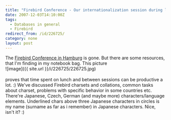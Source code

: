 ```yaml
---
title: "Firebird Conference - Our internationalization session during lunch and between sessions"
date: 2007-12-03T14:10:00Z
tags:
  - Databases in general
  - Firebird
redirect_from: /id/226725/
category: none
layout: post
---
```

The [Firebird Conference in Hamburg][1] is gone. But there are some resources, that I'm finding in my notebook bag. This picture<br />![image]({{ site.url }}/i/226725/226725.jpg)<br /><br />proves that time spent on lunch and between sessions can be productive a lot. :) We've discussed Firebird charsets and collations, common tasks about charset, problems with specific behavior in some countries etc. There're Japanese, Czech, German (and maybe more) characters/language elements. Underlined chars above three Japanese characters in circles is my name (surname as far as i remember) in Japanese characters. Nice, isn't it? :)

[1]: http://www.hk-software.net/firebird-conference.com/content/